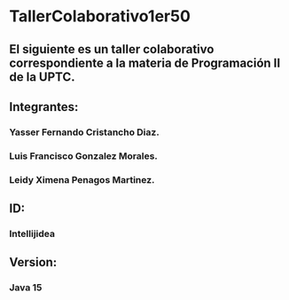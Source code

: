 # TallerColaborativo1er50
## El siguiente es un taller colaborativo correspondiente a la materia de Programación II  de la UPTC.
## Integrantes:
### Yasser Fernando Cristancho Diaz.
### Luis Francisco Gonzalez Morales.
### Leidy Ximena Penagos Martinez.

## ID: 
### Intellijidea
## Version:
### Java 15

